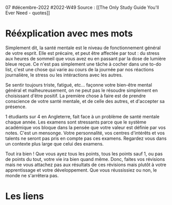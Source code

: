 07 #décembre-2022 #2022-W49
Source : [[The Only Study Guide You'll Ever Need - quotes]]
# Rééxplication avec mes mots
Simplement dit, la santé mentale est le niveau de fonctionnement général de votre esprit. Elle est précaire, et peut être affectée par tout : du stress aux heures de sommeil que vous avez eu en passant par la dose de lumière bleue reçue. Ce n'est pas simplement une tâche à cocher dans une to-do list, c'est une chose qui varie au cours de la journée par nos réactions journalière, le stress ou les intéractions avec les autres.

Se sentir toujours triste, fatigué, etc... façonne votre bien-être mental général et malheureusement, on ne peut pas le résoudre simplement en choisissant d'être positif. La première chose à faire est de prendre conscience de votre santé mentale, et de celle des autres, et d'accepter sa présence.

1 étudiants sur 4 en Angleterre, fait face à un problème de santé mentale chaque année. Les examens sont stressants parce que le système académique vos bloque dans la pensée que votre valeur est définie par vos notes. C'est un mensonge. Votre personnalité, vos centres d'intérêts et vos talents ne seront pas pris en compte pas ces examens. Regardez vous dans un contexte plus large que celui des examens.

Tout ira bien ! Que vous ayez tous les points, tous les points sauf 1, ou pas de points du tout, votre vie ira bien quand même. Donc, faites vos révisions mais ne vous attachez pas aux résultats de ces révisions mais plutôt à votre apprentissage et votre développement. Que vous réussissiez ou non, le monde ne s'arrêtera pas.
# Les liens
